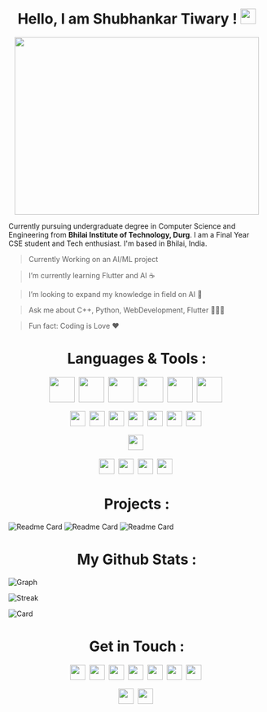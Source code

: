 <h1 align="center">Hello, I am Shubhankar Tiwary ! <img src="https://user-images.githubusercontent.com/73347275/158675125-c7bc981b-24e7-46c6-a1fc-44c6d3b941c3.gif" height='30px'></h1>

<!-- <img width="611" alt="Heading" src="https://user-images.githubusercontent.com/73347275/158731881-d543d41e-b9d8-41a4-a6c5-73d6fdfea8bb.png" width="100%"> -->
<p align="center"><img src="https://media.giphy.com/media/bcKmIWkUMCjVm/giphy.gif" width="480" height="349" align="middle" frameBorder="0" class="giphy-embed"></p>


Currently pursuing undergraduate degree in Computer Science and Engineering from **Bhilai Institute of Technology, Durg**. 
I am a Final Year CSE student and Tech enthusiast. I'm based in Bhilai, India.




>Currently Working on an AI/ML project 

>I’m currently learning Flutter and AI ☕

>I’m looking to expand my knowledge in field on AI 🤖

>Ask me about C++, Python, WebDevelopment, Flutter 👨🏼‍💻

>Fun fact: Coding is Love ❤


<h1 align="center">Languages & Tools : </h1>
<div align="center">
  <img src="https://raw.githubusercontent.com/jmnote/z-icons/master/svg/python.svg" height="50px">&nbsp;
  <img src="https://raw.githubusercontent.com/jmnote/z-icons/master/svg/c.svg" height="50px">&nbsp;
  <img src="https://raw.githubusercontent.com/jmnote/z-icons/master/svg/cpp.svg" height="50px">&nbsp;
  <img src="https://raw.githubusercontent.com/jmnote/z-icons/master/svg/java.svg" height="50px">&nbsp;
  <img src="https://raw.githubusercontent.com/jmnote/z-icons/master/svg/javascript.svg" height="50px">&nbsp;
  <img src="https://raw.githubusercontent.com/jmnote/z-icons/master/svg/git.svg" height="50px">&nbsp;
	
	
  <img src="https://img.shields.io/badge/Django-092E20?style=for-the-badge&logo=django&logoColor=green" height="30px">&nbsp;
  <img src="https://img.shields.io/badge/Node.js-339933?style=for-the-badge&logo=nodedotjs&logoColor=white" height="30px">&nbsp;
  <img src="https://img.shields.io/badge/firebase-ffca28?style=for-the-badge&logo=firebase&logoColor=black" height="30px">&nbsp;
  <img src="https://img.shields.io/badge/Bootstrap-563D7C?style=for-the-badge&logo=bootstrap&logoColor=white" height="30px">&nbsp;
  <img src="https://img.shields.io/badge/MongoDB-4EA94B?style=for-the-badge&logo=mongodb&logoColor=white" height="30px">&nbsp;
  <img src="https://img.shields.io/badge/MySQL-005C84?style=for-the-badge&logo=mysql&logoColor=white" height="30px">&nbsp;
  <img src="https://img.shields.io/badge/blender-%23F5792A.svg?style=for-the-badge&logo=blender&logoColor=white" height="30px">&nbsp;
	
  <img src="https://img.shields.io/badge/Figma-F24E1E?style=for-the-badge&logo=figma&logoColor=white" height="30px">&nbsp;
	
  <img src="https://img.shields.io/badge/Adobe%20Photoshop-31A8FF?style=for-the-badge&logo=Adobe%20Photoshop&logoColor=black" height="30px">&nbsp;
  <img src="https://img.shields.io/badge/Adobe%20Premiere%20Pro-9999FF?style=for-the-badge&logo=Adobe%20Premiere%20Pro&logoColor=white" height="30px">&nbsp;
  <img src="https://img.shields.io/badge/Adobe%20Lightroom-31A8FF?style=for-the-badge&logo=Adobe%20Lightroom&logoColor=white" height="30px">&nbsp;
  <img src="https://img.shields.io/badge/Google_Cloud-4285F4?style=for-the-badge&logo=google-cloud&logoColor=white" height="30px">&nbsp;

</div>

<h1 align="center">Projects : </h1>


![Readme Card](https://github-readme-stats.vercel.app/api/pin/?username=Shubhankar10&repo=TimelyAndroid)
![Readme Card](https://github-readme-stats.vercel.app/api/pin/?username=Shubhankar10&repo=splittr)
![Readme Card](https://github-readme-stats.vercel.app/api/pin/?username=Shubhankar10&repo=KrishiUnnati)
<!-- ![Readme Card](https://github-readme-stats.vercel.app/api/pin/?username=Shubhankar10&repo=Octoweek&desc=Hello) -->
<h1 align="center">My Github Stats : </h1>


![Graph](https://activity-graph.herokuapp.com/graph?username=Shubhankar10&theme=nord)

![Streak](https://github-readme-streak-stats.herokuapp.com/?user=Shubhankar10&theme=nord)
<!-- ![Summary](https://github-profile-summary-cards.vercel.app/api/cards/profile-details?username=Shubhankar10&theme=vue) -->

<p float="right">
	
![Card](https://github-readme-stats.vercel.app/api?username=Shubhankar10&show_icons=true&theme=nord)
<!-- ![Top Langs](https://github-readme-stats.vercel.app/api/top-langs/?username=Shubhankar10&layout=compact&theme=nord) -->

</p>


<h1 align="center">Get in Touch : </h1>
<div align="center">
  <img src="https://img.shields.io/badge/Facebook-1877F2?style=for-the-badge&logo=facebook&logoColor=white" height="30px">&nbsp;
  <img src="https://img.shields.io/badge/GitHub-100000?style=for-the-badge&logo=github&logoColor=white" height="30px">&nbsp;
  <img src="https://img.shields.io/badge/Instagram-E4405F?style=for-the-badge&logo=instagram&logoColor=white" height="30px">&nbsp;
  <img src="https://img.shields.io/badge/LinkedIn-0077B5?style=for-the-badge&logo=linkedin&logoColor=white" height="30px">&nbsp;
  <img src="https://img.shields.io/badge/Twitter-1DA1F2?style=for-the-badge&logo=twitter&logoColor=white" height="30px">&nbsp;
  <img src="https://img.shields.io/badge/Gmail-D14836?style=for-the-badge&logo=gmail&logoColor=white" height="30px">&nbsp;
  <img src="https://img.shields.io/badge/Discord-5865F2?style=for-the-badge&logo=discord&logoColor=white" height="30px">&nbsp;
	
  <img src="https://img.shields.io/badge/-Hackerrank-2EC866?style=for-the-badge&logo=HackerRank&logoColor=white" height="30px">&nbsp;
  <img src="https://img.shields.io/badge/-LeetCode-FFA116?style=for-the-badge&logo=LeetCode&logoColor=black" height="30px">&nbsp;
	
</div>

